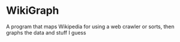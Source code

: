 # WikiGraph
A program that maps Wikipedia for using a web crawler or sorts, then graphs the data and stuff I guess
